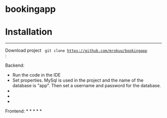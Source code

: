 # bookingapp


#  Installation

_____
Download project <code> git clone https://github.com/mrokuu/bookingapp </code>:

Backend:
* Run the code in the IDE
* Set properties. MySql is used in the project and the name of the database is "app". Then set a username and password for the database.
* 
* 
* 

Frontend:
* 
* 
* 
* 
* 
